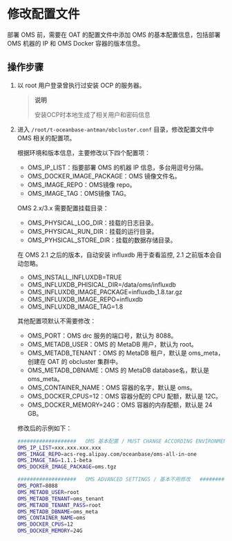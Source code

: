 # 修改配置文件

部署 OMS 前，需要在 OAT 的配置文件中添加 OMS 的基本配置信息，包括部署 OMS 机器的 IP 和 OMS Docker 容器的版本信息。

## 操作步骤

1. 以 root 用户登录曾执行过安装 OCP 的服务器。

   > **说明**
   >
   > 安装OCP时本地生成了相关用户和密码信息

2. 进入 `/root/t-oceanbase-antman/obcluster.conf` 目录，修改配置文件中 OMS 相关的配置项。

   根据环境和版本信息，主要修改以下四个配置项：
   * OMS_IP_LIST：指要部署 OMS 的机器 IP 信息，多台用逗号分隔。
   * OMS_DOCKER_IMAGE_PACKAGE：OMS 镜像文件名。
   * OMS_IMAGE_REPO：OMS镜像 repo。
   * OMS_IMAGE_TAG：OMS镜像 TAG。

   OMS 2.x/3.x 需要配置挂载目录：
   * OMS_PHYSICAL_LOG_DIR：挂载的日志目录。
   * OMS_PHYSICAL_RUN_DIR：挂载的运行目录。
   * OMS_PYHSICAL_STORE_DIR：挂载的数据存储目录。

   在 OMS 2.1 之后的版本，自动安装 influxdb 用于查看监控, 2.1 之前版本会自动忽略。
   * OMS_INSTALL_INFLUXDB=TRUE
   * OMS_INFLUXDB_PHISICAL_DIR=/data/oms/influxdb
   * OMS_INFLUXDB_IMAGE_PACKAGE=influxdb_1.8.tar.gz
   * OMS_INFLUXDB_IMAGE_REPO=influxdb
   * OMS_INFLUXDB_IMAGE_TAG=1.8

   其他配置项默认不需要修改：
   * OMS_PORT：OMS drc 服务的端口号，默认为 8088。
   * OMS_METADB_USER：OMS 的 MetaDB 用户，默认为 root。
   * OMS_METADB_TENANT：OMS 的 MetaDB 租户，默认是 oms_meta，创建在 OAT 的 obcluster 集群中。
   * OMS_METADB_DBNAME：OMS 的 MetaDB database名，默认是 oms_meta。
   * OMS_CONTAINER_NAME：OMS 容器的名字，默认是 oms。
   * OMS_DOCKER_CPUS=12：OMS 容器分配的 CPU 配额，默认是 12C。
   * OMS_DOCKER_MEMORY=24G：OMS 容器的内存配额，默认是 24 GB。

   修改后的示例如下：

   ```Bash
   ###################   OMS 基本配置 / MUST CHANGE ACCORDING ENVIRONMENT / 根据环境必须修改  ############################
   OMS_IP_LIST=xxx.xxx.xxx.xxx
   OMS_IMAGE_REPO=acs-reg.alipay.com/oceanbase/oms-all-in-one
   OMS_IMAGE_TAG=1.1.1-beta
   OMS_DOCKER_IMAGE_PACKAGE=oms.tgz

   ###################   OMS ADVANCED SETTINGS / 基本不用修改   ########################
   OMS_PORT=8088
   OMS_METADB_USER=root
   OMS_METADB_TENANT=oms_tenant
   OMS_METADB_TENANT_PASS=root
   OMS_METADB_DBNAME=oms_meta
   OMS_CONTAINER_NAME=oms
   OMS_DOCKER_CPUS=12
   OMS_DOCKER_MEMORY=24G
   ```
